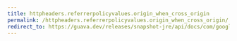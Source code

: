 ```yaml
---
title: httpheaders.referrerpolicyvalues.origin_when_cross_origin
permalink: /httpheaders.referrerpolicyvalues.origin_when_cross_origin/
redirect_to: https://guava.dev/releases/snapshot-jre/api/docs/com/google/common/net/HttpHeaders.ReferrerPolicyValues.html#ORIGIN_WHEN_CROSS_ORIGIN
---
```

